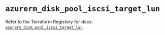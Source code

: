 # `azurerm_disk_pool_iscsi_target_lun`

Refer to the Terraform Registory for docs: [`azurerm_disk_pool_iscsi_target_lun`](https://registry.terraform.io/providers/hashicorp/azurerm/3.81.0/docs/resources/disk_pool_iscsi_target_lun).

